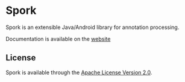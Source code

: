 # Spork

Spork is an extensible Java/Android library for annotation processing.

Documentation is available on the [website](http://spork.bytewelder.com)

## License

Spork is available through the [Apache License Version 2.0](http://www.apache.org/licenses/LICENSE-2.0).
